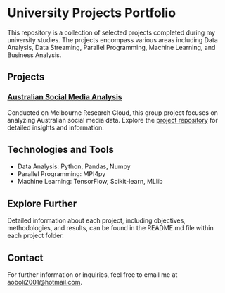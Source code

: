 # University Projects Portfolio

This repository is a collection of selected projects completed during my university studies. The projects encompass various areas including Data Analysis, Data Streaming, Parallel Programming, Machine Learning, and Business Analysis.

## Projects

### [Australian Social Media Analysis](https://github.com/yijun-github/ccc)
Conducted on Melbourne Research Cloud, this group project focuses on analyzing Australian social media data. Explore the [project repository](https://github.com/yijun-github/ccc) for detailed insights and information.

## Technologies and Tools
- Data Analysis: Python, Pandas, Numpy
- Parallel Programming: MPI4py
- Machine Learning: TensorFlow, Scikit-learn, MLlib

## Explore Further
Detailed information about each project, including objectives, methodologies, and results, can be found in the README.md file within each project folder.

## Contact
For further information or inquiries, feel free to email me at [aoboli2001@hotmail.com](mailto:aoboli2001@hotmail.com).
